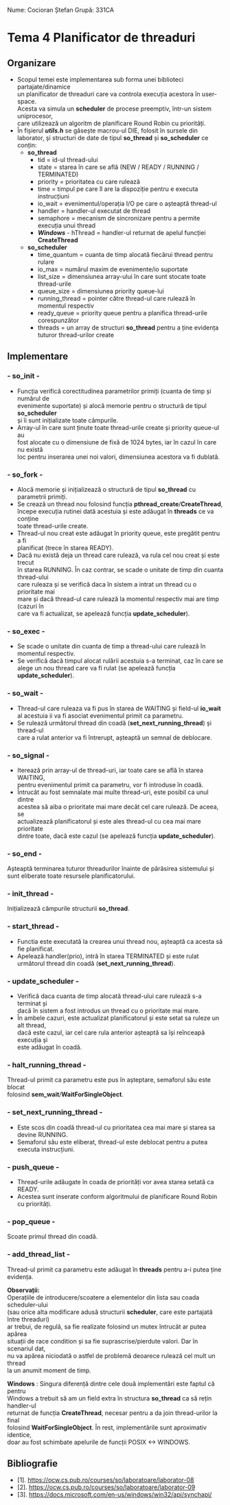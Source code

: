Nume: Cocioran Ștefan
Grupă: 331CA

# Tema 4 Planificator de threaduri

Organizare
-

- Scopul temei este implementarea sub forma unei biblioteci partajate/dinamice <br />
un planificator de threaduri care va controla execuția acestora în user-space. <br />
Acesta va simula un **scheduler** de procese preemptiv, într-un sistem uniprocesor, <br />
care utilizează un algoritm de planificare Round Robin cu priorități.
- În fișierul ***utils.h*** se găsește macrou-ul DIE, folosit în sursele din <br />
laborator, și structuri de date de tipul **so_thread** și **so_scheduler** ce conțin:
    - **so_thread** 
        - tid = id-ul thread-ului
        - state = starea în care se află (NEW / READY / RUNNING / TERMINATED)
        - priority = prioritatea cu care rulează
        - time = timpul pe care îl are la dispoziție pentru e executa instrucțiuni
        - io_wait = evenimentul/operația I/O pe care o așteaptă thread-ul
        - handler = handler-ul executat de thread
        - semaphore = mecanism de sincronizare pentru a permite execuția unui thread
        - ***Windows*** - hThread = handler-ul returnat de apelul funcției **CreateThread** 
    - **so_scheduler**
        - time_quantum = cuanta de timp alocată fiecărui thread pentru rulare
        - io_max = numărul maxim de evenimente/io suportate
        - list_size = dimensiunea array-ului în care sunt stocate toate thread-urile
        - queue_size = dimensiunea priority queue-lui
        - running_thread = pointer către thread-ul care rulează în momentul respectiv
        - ready_queue = priority queue pentru a planifica thread-urile corespunzător
        - threads = un array de structuri **so_thread** pentru a ține evidența tuturor thread-urilor create <br />


Implementare
-

### **- so_init -**
- Funcția verifică corectitudinea parametrilor primiți (cuanta de timp și numărul de <br />
evenimente suportate) și alocă memorie pentru o structură de tipul **so_scheduler** <br />
și îi sunt inițializate toate câmpurile. 
- Array-ul în care sunt ținute toate thread-urile create și priority queue-ul au <br />
fost alocate cu o dimensiune de fixă de 1024 bytes, iar în cazul în care nu există <br />
loc pentru inserarea unei noi valori, dimensiunea acestora va fi dublată.

### **- so_fork -**
- Alocă memorie și inițializează o structură de tipul **so_thread** cu parametrii primiți.
- Se crează un thread nou folosind funcția **pthread_create**/**CreateThread**, <br />
începe execuția rutinei dată acestuia și este adăugat în **threads** ce va conține <br />
toate thread-urile create.
- Thread-ul nou creat este adăugat în priority queue, este pregătit pentru a fi<br />
planificat (trece în starea READY).
- Dacă nu există deja un thread care rulează, va rula cel nou creat și este trecut <br />
în starea RUNNING. În caz contrar, se scade o unitate de timp din cuanta thread-ului <br />
care ruleaza și se verifică daca în sistem a intrat un thread cu o prioritate mai <br />
mare și dacă thread-ul care rulează la momentul respectiv mai are timp (cazuri în <br />
care va fi actualizat, se apelează funcția **update_scheduler**).

### **- so_exec -**
- Se scade o unitate din cuanta de timp a thread-ului care rulează în momentul respectiv.
- Se verifică dacă timpul alocat rulării acestuia s-a terminat, caz în care se <br /> 
alege un nou thread care va fi rulat (se apelează funcția **update_scheduler**).

### **- so_wait -**
- Thread-ul care ruleaza va fi pus în starea de WAITING și field-ul **io_wait** <br />
al acestuia ii va fi asociat evenimentul primit ca parametru. 
- Se rulează următorul thread din coadă (**set_next_running_thread**) și thread-ul <br />
care a rulat anterior va fi întrerupt, așteaptă un semnal de deblocare.

### **- so_signal -**
- Iterează prin array-ul de thread-uri, iar toate care se află în starea WAITING, <br />
pentru evenimentul primit ca parametru, vor fi introduse în coadă.
- Întrucât au fost semnalate mai multe thread-uri, este posibil ca unul dintre <br />
acestea să aiba o prioritate mai mare decât cel care rulează. De aceea, se <br />
actualizează planificatorul și este ales thread-ul cu cea mai mare prioritate <br />
dintre toate, dacă este cazul (se apelează funcția **update_scheduler**).

### **- so_end -**
Așteaptă terminarea tuturor threadurilor înainte de părăsirea sistemului și <br />
sunt eliberate toate resursele planificatorului. 

### **- init_thread -** 
Inițializează câmpurile structurii **so_thread**.

### **- start_thread -**
- Functia este executată la crearea unui thread nou, așteaptă ca acesta să fie planificat.
- Apelează handler(prio), intră în starea TERMINATED și este rulat următorul thread din coadă (**set_next_running_thread**).

### **- update_scheduler -**
- Verifică daca cuanta de timp alocată thread-ului care rulează s-a terminat și <br />
dacă în sistem a fost introdus un thread cu o prioritate mai mare. 
- În ambele cazuri, este actualizat planificatorul și este setat sa ruleze un alt thread, <br />
dacă este cazul, iar cel care rula anterior așteaptă sa își reînceapă execuția și <br />
este adăugat în coadă.

### **- halt_running_thread -**
Thread-ul primit ca parametru este pus în așteptare, semaforul său este blocat <br />
folosind **sem_wait**/**WaitForSingleObject**.

### **- set_next_running_thread -**
- Este scos din coadă thread-ul cu prioritatea cea mai mare și starea sa devine RUNNING.
- Semaforul său este eliberat, thread-ul este deblocat pentru a putea executa instrucțiuni. 

### **- push_queue -**
- Thread-urile adăugate în coada de priorități vor avea starea setată ca READY.
- Acestea sunt inserate conform algoritmului de planificare Round Robin cu priorități.

### **- pop_queue -**
Scoate primul thread din coadă.

### **- add_thread_list -**
Thread-ul primit ca parametru este adăugat în **threads** pentru a-i putea ține evidența.

**Observații:**<br />
Operațiile de introducere/scoatere a elementelor din lista sau coada scheduler-ului <br />
(sau orice alta modificare adusă structurii **scheduler**, care este partajată între threaduri) <br />
ar trebui, de regulă, sa fie realizate folosind un mutex întrucât ar putea apărea <br />
situații de race condition și sa fie suprascrise/pierdute valori. Dar în scenariul dat, <br />
nu va apărea niciodată o astfel de problemă deoarece rulează cel mult un thread <br />
la un anumit moment de timp.

**Windows** : Singura diferență dintre cele două implementări este faptul că pentru <br />
Windows a trebuit să am un field extra în structura **so_thread** ca să rețin handler-ul <br />
returnat de funcția **CreateThread**, necesar pentru a da join thread-urilor la final <br />
folosind **WaitForSingleObject**. În rest, implementările sunt aproximativ identice, <br />
doar au fost schimbate apelurile de funcții POSIX <-> WINDOWS.

Bibliografie
-

- [1]. https://ocw.cs.pub.ro/courses/so/laboratoare/laborator-08
- [2]. https://ocw.cs.pub.ro/courses/so/laboratoare/laborator-09
- [3]. https://docs.microsoft.com/en-us/windows/win32/api/synchapi/